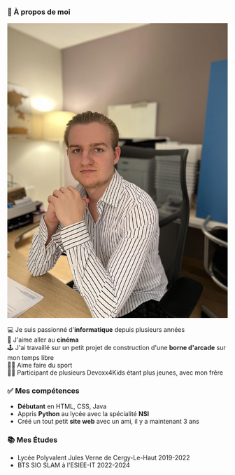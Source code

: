 ### 👀 À propos de moi

![Photo Ilian](photo.jpg)

💻 Je suis passionné d'**informatique** depuis plusieurs années  
🎥 J'aime aller au **cinéma**  
🕹 J'ai travaillé sur un petit projet de construction d'une **borne d'arcade** sur mon temps libre  
🏋️‍♀️ Aime faire du sport  
👨‍💻 Participant de plusieurs Devoxx4Kids étant plus jeunes, avec mon frêre  

### ✅ Mes compétences
* **Débutant** en HTML, CSS, Java
* Appris **Python** au lycée avec la spécialité **NSI**
* Créé un tout petit **site web** avec un ami, il y a maintenant 3 ans

### 📚 Mes Études
* Lycée Polyvalent Jules Verne de Cergy-Le-Haut 2019-2022
* BTS SIO SLAM à l'ESIEE-IT 2022-2024

